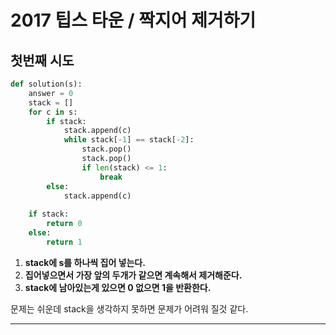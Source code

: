 # 2017 팁스 타운 / 짝지어 제거하기

## 첫번째 시도

```python
def solution(s):
    answer = 0
    stack = []
    for c in s:
        if stack:
            stack.append(c)
            while stack[-1] == stack[-2]:
                stack.pop()
                stack.pop()
                if len(stack) <= 1:
                    break
        else:
            stack.append(c)
        
    if stack:
        return 0
    else:
        return 1

```

1. __stack에 s를 하나씩 집어 넣는다.__
2. __집어넣으면서 가장 앞의 두개가 같으면 계속해서 제거해준다.__
3. __stack에 남아있는게 있으면 0 없으면 1을 반환한다.__



문제는 쉬운데 stack을 생각하지 못하면 문제가 어려워 질것 같다.





___

